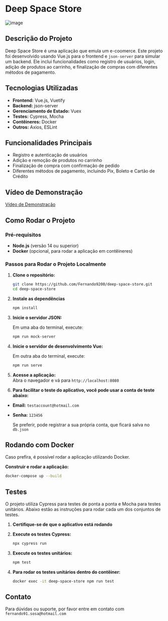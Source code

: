 # Deep Space Store

![image](https://github.com/user-attachments/assets/509d2e6a-1939-46de-a615-e0b460183070)



## Descrição do Projeto

Deep Space Store é uma aplicação que emula um e-coomerce. Este projeto foi desenvolvido usando Vue.js para o frontend e `json-server` para simular um backend. Ele inclui funcionalidades como registro de usuários, login, adição de produtos ao carrinho, e finalização de compras com diferentes métodos de pagamento.

## Tecnologias Utilizadas

- **Frontend:** Vue.js, Vuetify
- **Backend:** json-server
- **Gerenciamento de Estado:** Vuex
- **Testes:** Cypress, Mocha
- **Contêineres:** Docker
- **Outros:** Axios, ESLint

## Funcionalidades Principais

- Registro e autenticação de usuários
- Adição e remoção de produtos no carrinho
- Finalização de compra com confirmação de pedido
- Diferentes métodos de pagamento, incluindo Pix, Boleto e Cartão de Crédito

## Vídeo de Demonstração

[Vídeo de Demonstração](https://github.com/user-attachments/assets/56b8a245-c179-4b31-a8e0-32a13d2bb5e7)

## Como Rodar o Projeto

### Pré-requisitos

- **Node.js** (versão 14 ou superior)
- **Docker** (opcional, para rodar a aplicação em contêineres)

### Passos para Rodar o Projeto Localmente

1. **Clone o repositório:**

   ```bash
   git clone https://github.com/Fernando9200/deep-space-store.git
   cd deep-space-store

2. **Instale as dependências**

   ```bash
   npm install

3. **Inicie o servidor JSON:**
   
   Em uma aba do terminal, execute:
   ```bash
   npm run mock-server

4. **Inicie o servidor de desenvolvimento Vue:**

   Em outra aba do terminal, execute:
   ```bash
   npm run serve

5. **Acesse a aplicação:**  
   Abra o navegador e vá para `http://localhost:8080`

6. **Para facilitar o teste do aplicativo, você pode usar a conta de teste abaixo:**

- **Email:** `testaccount@hotmail.com`
- **Senha:** `123456`
   
   Se preferir, pode registrar a sua própria conta, que ficará salva no `db.json`

## Rodando com Docker  

Caso prefira, é possível rodar a aplicação utilizando Docker.

**Construir e rodar a aplicação:**

```bash
docker-compose up --build
```

## Testes

O projeto utiliza Cypress para testes de ponta a ponta e Mocha para testes unitários. Abaixo estão as instruções para rodar cada um dos conjuntos de testes.

1. **Certifique-se de que o aplicativo está rodando**

2. **Execute os testes Cypress:**

   ```bash
   npx cypress run
   ```
3. **Execute os testes unitários:**

   ```bash
   npm test
   ```

4. **Para rodar os testes unitários dentro do contêiner:**

   ```bash
   docker exec -it deep-space-store npm run test
   ```

## Contato
Para dúvidas ou suporte, por favor entre em contato com `fernando91.sosa@hotmail.com`
